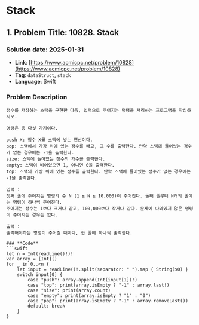 # Stack

## **1. Problem Title: 10828. Stack**

### Solution date: 2025-01-31
* **Link**: [https://www.acmicpc.net/problem/10828](https://www.acmicpc.net/problem/10828)
* **Tag**: `dataStruct`, `stack`
* **Language**: Swift

### **Problem Description**
```
정수를 저장하는 스택을 구현한 다음, 입력으로 주어지는 명령을 처리하는 프로그램을 작성하시오.

명령은 총 다섯 가지이다.

push X: 정수 X를 스택에 넣는 연산이다.
pop: 스택에서 가장 위에 있는 정수를 빼고, 그 수를 출력한다. 만약 스택에 들어있는 정수가 없는 경우에는 -1을 출력한다.
size: 스택에 들어있는 정수의 개수를 출력한다.
empty: 스택이 비어있으면 1, 아니면 0을 출력한다.
top: 스택의 가장 위에 있는 정수를 출력한다. 만약 스택에 들어있는 정수가 없는 경우에는 -1을 출력한다.

입력 : 
첫째 줄에 주어지는 명령의 수 N (1 ≤ N ≤ 10,000)이 주어진다. 둘째 줄부터 N개의 줄에는 명령이 하나씩 주어진다. 
주어지는 정수는 1보다 크거나 같고, 100,000보다 작거나 같다. 문제에 나와있지 않은 명령이 주어지는 경우는 없다.

출력 : 
출력해야하는 명령이 주어질 때마다, 한 줄에 하나씩 출력한다.

### **Code**
```swift
let n = Int(readLine()!)!
var array = [Int]()
for _ in 0..<n {
    let input = readLine()!.split(separator: " ").map { String($0) }
    switch input[0] {
        case "push": array.append(Int(input[1])!)
        case "top": print(array.isEmpty ? "-1" : array.last!)
        case "size": print(array.count)
        case "empty": print(array.isEmpty ? "1" : "0")
        case "pop": print(array.isEmpty ? "-1" : array.removeLast())
        default: break
    }
}

```
